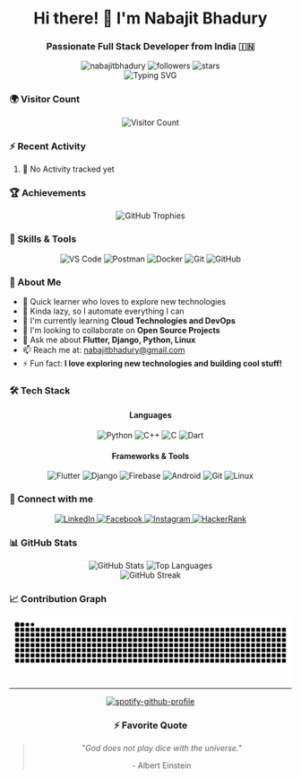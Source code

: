 <h1 align="center">Hi there! 👋 I'm Nabajit Bhadury</h1>
<h3 align="center">Passionate Full Stack Developer from India 🇮🇳</h3>

<div align="center">
  <img src="https://komarev.com/ghpvc/?username=nabajitbhadury&label=Profile%20views&color=0e75b6&style=flat" alt="nabajitbhadury" />
  <img src="https://img.shields.io/github/followers/nabajitbhadury?label=Followers&style=social" alt="followers" />
  <img src="https://img.shields.io/github/stars/nabajitbhadury?label=Stars&style=social" alt="stars" />
</div>

<div align="center">
  <img src="https://readme-typing-svg.herokuapp.com?font=Fira+Code&pause=1000&color=2C9AD1&center=true&vCenter=true&width=435&lines=Full+Stack+Developer;Flutter+%26+Django+Enthusiast;Open+Source+Contributor;Always+Learning+New+Things" alt="Typing SVG" />
</div>

### 🌍 Visitor Count

<div align="center">
  <img src="https://profile-counter.glitch.me/nabajitbhadury/count.svg" alt="Visitor Count" />
</div>

### ⚡ Recent Activity

<!--START_SECTION:activity-->
1. 🎉 No Activity tracked yet
<!--END_SECTION:activity-->

### 🏆 Achievements
<div align="center">
  <img src="https://github-profile-trophy.vercel.app/?username=nabajitbhadury&theme=tokyonight&row=2&column=3&margin-w=15&margin-h=15" alt="GitHub Trophies"/>
</div>

### 🎯 Skills & Tools

<div align="center">

![VS Code](https://img.shields.io/badge/VS%20Code-007ACC?style=for-the-badge&logo=visual-studio-code&logoColor=white)
![Postman](https://img.shields.io/badge/Postman-FF6C37?style=for-the-badge&logo=postman&logoColor=white)
![Docker](https://img.shields.io/badge/Docker-2496ED?style=for-the-badge&logo=docker&logoColor=white)
![Git](https://img.shields.io/badge/Git-F05032?style=for-the-badge&logo=git&logoColor=white)
![GitHub](https://img.shields.io/badge/GitHub-181717?style=for-the-badge&logo=github&logoColor=white)

</div>

### 🚀 About Me

- 🧠 Quick learner who loves to explore new technologies
- 🤖 Kinda lazy, so I automate everything I can
- 🌱 I'm currently learning **Cloud Technologies and DevOps**
- 👯 I'm looking to collaborate on **Open Source Projects**
- 💬 Ask me about **Flutter, Django, Python, Linux**
- 📫 Reach me at: [nabajitbhadury@gmail.com](mailto:nabajitbhadury@gmail.com)
- ⚡ Fun fact: **I love exploring new technologies and building cool stuff!**

### 🛠️ Tech Stack

<div align="center">
  
#### Languages
![Python](https://img.shields.io/badge/Python-3776AB?style=for-the-badge&logo=python&logoColor=white)
![C++](https://img.shields.io/badge/C++-00599C?style=for-the-badge&logo=c%2B%2B&logoColor=white)
![C](https://img.shields.io/badge/C-00599C?style=for-the-badge&logo=c&logoColor=white)
![Dart](https://img.shields.io/badge/Dart-0175C2?style=for-the-badge&logo=dart&logoColor=white)

#### Frameworks & Tools
![Flutter](https://img.shields.io/badge/Flutter-02569B?style=for-the-badge&logo=flutter&logoColor=white)
![Django](https://img.shields.io/badge/Django-092E20?style=for-the-badge&logo=django&logoColor=white)
![Firebase](https://img.shields.io/badge/Firebase-FFCA28?style=for-the-badge&logo=firebase&logoColor=black)
![Android](https://img.shields.io/badge/Android-3DDC84?style=for-the-badge&logo=android&logoColor=white)
![Git](https://img.shields.io/badge/Git-F05032?style=for-the-badge&logo=git&logoColor=white)
![Linux](https://img.shields.io/badge/Linux-FCC624?style=for-the-badge&logo=linux&logoColor=black)

</div>

### 🤝 Connect with me

<div align="center">
  <a href="https://linkedin.com/in/nabajit-bhadury-5a123b24a/" target="_blank">
    <img src="https://img.shields.io/badge/LinkedIn-0077B5?style=for-the-badge&logo=linkedin&logoColor=white" alt="LinkedIn"/>
  </a>
  <a href="https://www.facebook.com/profile.php?id=100085957776075" target="_blank">
    <img src="https://img.shields.io/badge/Facebook-1877F2?style=for-the-badge&logo=facebook&logoColor=white" alt="Facebook"/>
  </a>
  <a href="https://instagram.com/dh__eu" target="_blank">
    <img src="https://img.shields.io/badge/Instagram-E4405F?style=for-the-badge&logo=instagram&logoColor=white" alt="Instagram"/>
  </a>
  <a href="https://www.hackerrank.com/nabajitbhadury" target="_blank">
    <img src="https://img.shields.io/badge/HackerRank-2EC866?style=for-the-badge&logo=hackerrank&logoColor=white" alt="HackerRank"/>
  </a>
</div>

### 📊 GitHub Stats

<div align="center">
  <img src="https://github-readme-stats.vercel.app/api?username=nabajitbhadury&show_icons=true&theme=tokyonight" alt="GitHub Stats" height="150" />
  <img src="https://github-readme-stats.vercel.app/api/top-langs/?username=nabajitbhadury&layout=compact&theme=tokyonight" alt="Top Languages" height="150" />
</div>

<div align="center">
  <img src="https://github-readme-streak-stats.herokuapp.com/?user=nabajitbhadury&theme=tokyonight" alt="GitHub Streak" />
</div>

### 📈 Contribution Graph

<div align="center">
  <picture>
    <source media="(prefers-color-scheme: dark)" srcset="https://raw.githubusercontent.com/nabajitbhadury/nabajitbhadury/output/github-contribution-grid-snake-dark.svg" />
    <source media="(prefers-color-scheme: light)" srcset="https://raw.githubusercontent.com/nabajitbhadury/nabajitbhadury/output/github-contribution-grid-snake.svg" />
    <img alt="github-snake" src="https://raw.githubusercontent.com/nabajitbhadury/nabajitbhadury/output/github-contribution-grid-snake.svg" />
  </picture>
</div>

---

<div align="center">
  <a href="https://spotify-github-profile.kittinanx.com/api/view.svg?uid=31d5rsflrkql4cwigclfy2egqlnm&redirect=true">
    <img src="https://spotify-github-profile.kittinanx.com/api/view.svg?uid=31d5rsflrkql4cwigclfy2egqlnm&cover_image=true&theme=novatorem&show_offline=true&background_color=121212&interchange=true&bar_color=53b14f&bar_color_cover=false" alt="spotify-github-profile" />
  </a>

  <h3>⚡ Favorite Quote</h3>
  <blockquote>
    <p><i>"God does not play dice with the universe."</i></p>
    <p>- Albert Einstein</p>
  </blockquote>
</div>
